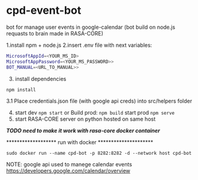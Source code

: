 # cpd-event-bot
bot for manage user events in google-calendar
(bot build on node.js requasts to brain made in RASA-CORE)

1.install npm + node.js
2.insert  .env file with next variables:

```bash
MicrosoftAppId=<YOUR_MS_ID>
MicrosoftAppPassword=<YOUR_MS_PASSWORD>>
BOT_MANUAL=<URL_TO_MANUAL>>
```

3. install dependencies
```
npm install
```

3.1 Place credentials.json file (with google api creds) into src/helpers folder

4. start dev
``
npm start
``
or Build prod:
``
npm build
``
start prod 
``npm serve``
5. start RASA-CORE server on python hosted on same host

**_TODO need to make it work with rasa-core docker container_**

******************* run with docker *********************
```
sudo docker run --name cpd-bot -p 8282:8282 -d --network host cpd-bot
```

NOTE:
google api used to manege calendar events
https://developers.google.com/calendar/overview
